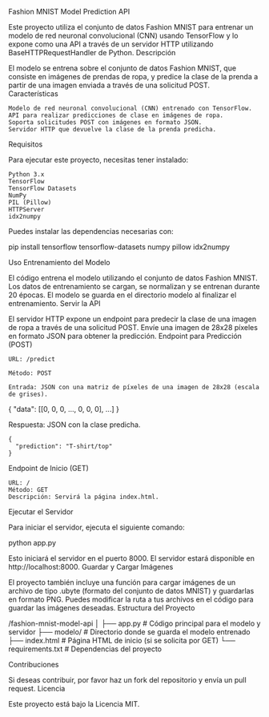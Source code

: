 Fashion MNIST Model Prediction API

Este proyecto utiliza el conjunto de datos Fashion MNIST para entrenar un modelo de red neuronal convolucional (CNN) usando TensorFlow y lo expone como una API a través de un servidor HTTP utilizando BaseHTTPRequestHandler de Python.
Descripción

El modelo se entrena sobre el conjunto de datos Fashion MNIST, que consiste en imágenes de prendas de ropa, y predice la clase de la prenda a partir de una imagen enviada a través de una solicitud POST.
Características

    Modelo de red neuronal convolucional (CNN) entrenado con TensorFlow.
    API para realizar predicciones de clase en imágenes de ropa.
    Soporta solicitudes POST con imágenes en formato JSON.
    Servidor HTTP que devuelve la clase de la prenda predicha.

Requisitos

Para ejecutar este proyecto, necesitas tener instalado:

    Python 3.x
    TensorFlow
    TensorFlow Datasets
    NumPy
    PIL (Pillow)
    HTTPServer
    idx2numpy

Puedes instalar las dependencias necesarias con:

pip install tensorflow tensorflow-datasets numpy pillow idx2numpy

Uso
Entrenamiento del Modelo

El código entrena el modelo utilizando el conjunto de datos Fashion MNIST. Los datos de entrenamiento se cargan, se normalizan y se entrenan durante 20 épocas. El modelo se guarda en el directorio modelo al finalizar el entrenamiento.
Servir la API

El servidor HTTP expone un endpoint para predecir la clase de una imagen de ropa a través de una solicitud POST. Envíe una imagen de 28x28 píxeles en formato JSON para obtener la predicción.
Endpoint para Predicción (POST)

    URL: /predict

    Método: POST

    Entrada: JSON con una matriz de píxeles de una imagen de 28x28 (escala de grises).

{
  "data": [[0, 0, 0, ..., 0, 0, 0], ...]
}

Respuesta: JSON con la clase predicha.

    {
      "prediction": "T-shirt/top"
    }

Endpoint de Inicio (GET)

    URL: /
    Método: GET
    Descripción: Servirá la página index.html.

Ejecutar el Servidor

Para iniciar el servidor, ejecuta el siguiente comando:

python app.py

Esto iniciará el servidor en el puerto 8000. El servidor estará disponible en http://localhost:8000.
Guardar y Cargar Imágenes

El proyecto también incluye una función para cargar imágenes de un archivo de tipo .ubyte (formato del conjunto de datos MNIST) y guardarlas en formato PNG. Puedes modificar la ruta a tus archivos en el código para guardar las imágenes deseadas.
Estructura del Proyecto

/fashion-mnist-model-api
│
├── app.py                   # Código principal para el modelo y servidor
├── modelo/                  # Directorio donde se guarda el modelo entrenado
├── index.html               # Página HTML de inicio (si se solicita por GET)
└── requirements.txt         # Dependencias del proyecto

Contribuciones

Si deseas contribuir, por favor haz un fork del repositorio y envía un pull request.
Licencia

Este proyecto está bajo la Licencia MIT.

